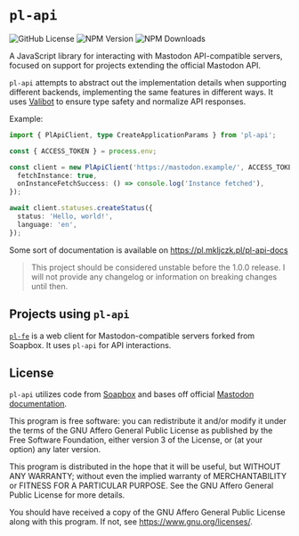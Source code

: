 # `pl-api`

![GitHub License](https://img.shields.io/github/license/mkljczk/pl-fe)
![NPM Version](https://img.shields.io/npm/v/pl-api)
![NPM Downloads](https://img.shields.io/npm/dw/pl-api)

A JavaScript library for interacting with Mastodon API-compatible servers, focused on support for projects extending the official Mastodon API.

`pl-api` attempts to abstract out the implementation details when supporting different backends, implementing the same features in different ways. It uses [Valibot](https://valibot.dev/) to ensure type safety and normalize API responses.

Example:
```ts
import { PlApiClient, type CreateApplicationParams } from 'pl-api';

const { ACCESS_TOKEN } = process.env;

const client = new PlApiClient('https://mastodon.example/', ACCESS_TOKEN, {
  fetchInstance: true,
  onInstanceFetchSuccess: () => console.log('Instance fetched'),
});

await client.statuses.createStatus({
  status: 'Hello, world!',
  language: 'en',
});
```

Some sort of documentation is available on https://pl.mkljczk.pl/pl-api-docs

> This project should be considered unstable before the 1.0.0 release. I will not provide any changelog or information on breaking changes until then.

## Projects using `pl-api`

[`pl-fe`](https://github.com/mkljczk/pl-fe) is a web client for Mastodon-compatible servers forked from Soapbox. It uses `pl-api` for API interactions.

## License

`pl-api` utilizes code from [Soapbox](https://gitlab.com/soapbox-pub/soapbox) and bases off official [Mastodon documentation](https://docs.joinmastodon.org).

This program is free software: you can redistribute it and/or modify
it under the terms of the GNU Affero General Public License as published by
the Free Software Foundation, either version 3 of the License, or
(at your option) any later version.

This program is distributed in the hope that it will be useful,
but WITHOUT ANY WARRANTY; without even the implied warranty of
MERCHANTABILITY or FITNESS FOR A PARTICULAR PURPOSE. See the
GNU Affero General Public License for more details.

You should have received a copy of the GNU Affero General Public License
along with this program. If not, see <https://www.gnu.org/licenses/>.